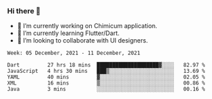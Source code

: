 ### Hi there 👋

<!--
**devcat37/devcat37** is a ✨ _special_ ✨ repository because its `README.md` (this file) appears on your GitHub profile.-->


- 🔭 I’m currently working on Chimicum application.
- 🌱 I’m currently learning Flutter/Dart.
- 👯 I’m looking to collaborate with UI designers.
<!-- - 🤔 I’m looking for help with ... -->

<!--START_SECTION:waka-->
```text
Week: 05 December, 2021 - 11 December, 2021

Dart         27 hrs 18 mins  ████████████████████▓░░░░   82.97 % 
JavaScript   4 hrs 30 mins   ███▒░░░░░░░░░░░░░░░░░░░░░   13.69 % 
YAML         40 mins         ▓░░░░░░░░░░░░░░░░░░░░░░░░   02.05 % 
XML          16 mins         ▒░░░░░░░░░░░░░░░░░░░░░░░░   00.86 % 
Java         3 mins          ░░░░░░░░░░░░░░░░░░░░░░░░░   00.16 % 
```
<!--END_SECTION:waka-->
